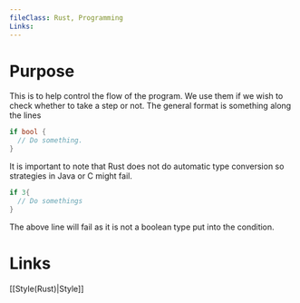 ```yaml
---
fileClass: Rust, Programming
Links: 
---
```

# Purpose

This is to help control the flow of the program. We use them if we wish to check whether to take a step or not. The general format is something along the lines

```Rust
if bool {
  // Do something.
}
```
It is important to note that Rust does not do automatic type conversion so strategies in Java or C might fail.

```Rust
if 3{
  // Do somethings
}
```
The above line will fail as it is not a boolean type put into the condition.
# Links


[[Style(Rust)|Style]]



